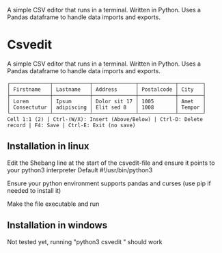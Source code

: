 A simple CSV editor that runs in a terminal.
Written in Python. Uses a Pandas dataframe to handle data imports and exports. 

# Csvedit

A simple CSV editor that runs in a terminal.
Written in Python. Uses a Pandas dataframe to handle data imports and exports.

```
┌─────────────┬────────────┬──────────────┬────────────┬────────┐
│ Firstname   │ Lastname   │ Address      │ Postalcode │ City   │
├─────────────┼────────────┼──────────────┼────────────┼────────┤
│ Lorem       │ Ipsum      │ Dolor sit 17 │ 1005       │ Amet   │
│ Consectutur │ adipiscing │ Elit sed 8   │ 1008       │ Tempor │
└─────────────┴────────────┴──────────────┴────────────┴────────┘
Cell 1:1 (2) | Ctrl-(W/X): Insert (Above/Below) | Ctrl-D: Delete record | F4: Save | Ctrl-E: Exit (no save)
```

## Installation in linux

Edit the Shebang line at the start of the csvedit-file and ensure it points to your python3 interpreter
Default #!/usr/bin/python3

Ensure your python environment supports pandas and curses (use pip if needed to install it)

Make the file executable and run

## Installation in windows

Not tested yet, running "python3 csvedit <filename>" should work

